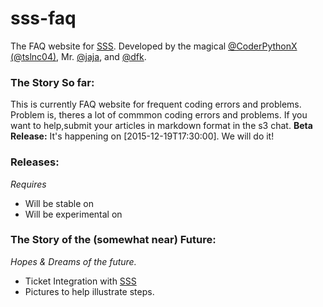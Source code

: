 # sss-faq
The FAQ website for [SSS](https://github.com/whitman-colm/sss). Developed by the magical [@CoderPythonX (@tslnc04)](https://github.com/tslnc04), Mr. [@jaja](https://github.com/jajaio), and [@dfk](https://github.com/donovank).

### The Story So far:
This is currently FAQ website for frequent coding errors and problems. Problem is, theres a lot of commmon coding errors and problems. If you want to help,submit your articles in markdown format in the s3 chat.
**Beta Release:** It's happening on [2015-12-19T17:30:00]. We will do 
it!

### Releases:
*Requires [](http://sss.skilstak.io)*
* Will be stable on [](http://sss.skilstak.io)
* Will be experimental on [](http://sss.surge.sh)


### The Story of the **(somewhat near)** Future:
*Hopes & Dreams of the future.*
* Ticket Integration with [SSS](https://github.com/whitman-colm/sss)
* Pictures to help illustrate steps.

